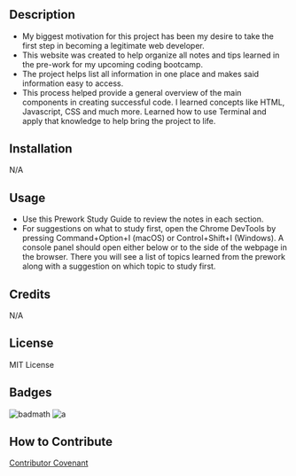 # <First-Of-Many>
## Description

- My biggest motivation for this project has been my desire to take the first step in becoming a legitimate web developer.
- This website was created to help organize all notes and tips learned in the pre-work for my upcoming coding bootcamp.
- The project helps list all information in one place and makes said information easy to access. 
- This process helped provide a general overview of the main components in creating successful code. I learned concepts like HTML, Javascript, CSS and much more. Learned how to use Terminal and apply that knowledge to help bring the project to life. 

## Installation

N/A

## Usage

- Use this Prework Study Guide to review the notes in each section. 
- For suggestions on what to study first, open the Chrome DevTools by pressing Command+Option+I (macOS) or Control+Shift+I (Windows). A console panel should open either below or to the side of the webpage in the browser. There you will see a list of topics learned from the prework along with a suggestion on which topic to study first.

## Credits

N/A

## License

MIT License

## Badges

![badmath](https://img.shields.io/github/languages/top/nielsenjared/badmath)
![a](https://img.shields.io/apm/l/a)

## How to Contribute

[Contributor Covenant](https://www.contributor-covenant.org/)
